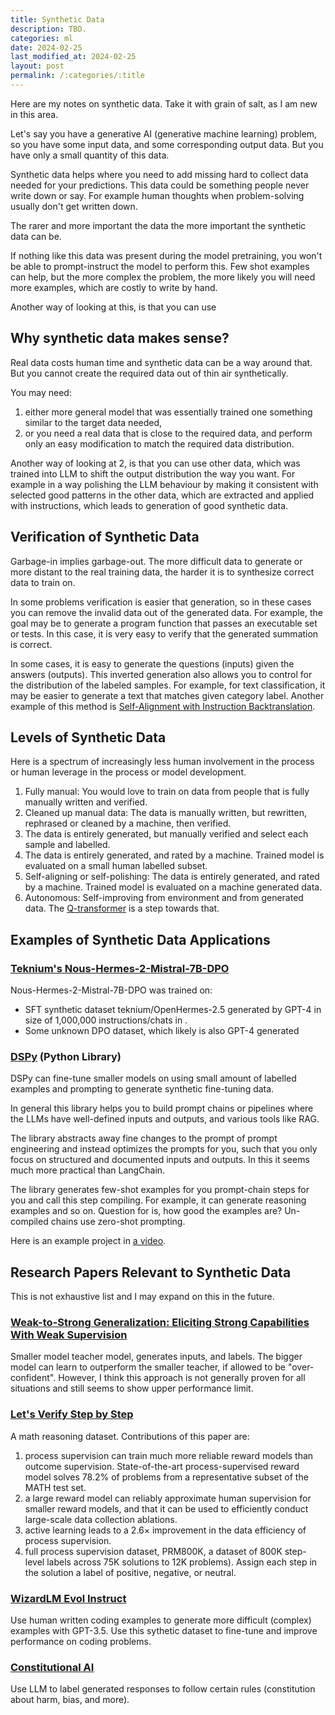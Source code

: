 ```yaml
---
title: Synthetic Data
description: TBD.
categories: ml
date: 2024-02-25
last_modified_at: 2024-02-25
layout: post
permalink: /:categories/:title
---
```


Here are my notes on synthetic data. Take it with grain of salt, as I am new in this area.

Let's say you have a generative AI (generative machine learning) problem, so you have some input data, and some corresponding output data.
But you have only a small quantity of this data.

Synthetic data helps where you need to add missing hard to collect data needed for your predictions.
This data could be something people never write down or say.
For example human thoughts when problem-solving usually don't get written down.

The rarer and more important the data the more important the synthetic data can be.

If nothing like this data was present during the model pretraining, you won't be able to prompt-instruct the model to perform this.
Few shot examples can help, but the more complex the problem, the more likely you will need more examples, which are costly to write by hand.

Another way of looking at this, is that you can use 

## Why synthetic data makes sense?
Real data costs human time and synthetic data can be a way around that.
But you cannot create the required data out of thin air synthetically.

You may need:
1. either more general model that was essentially trained one something similar to the target data needed,
2. or you need a real data that is close to the required data, and perform only an easy modification to match the required data distribution.

Another way of looking at 2, is that you can use other data, which was trained into LLM to shift the output distribution the way you want.
For example in a way polishing the LLM behaviour by making it consistent with selected good patterns in the other data,
which are extracted and applied with instructions, which leads to generation of good synthetic data.



## Verification of Synthetic Data
Garbage-in implies garbage-out.
The more difficult data to generate or more distant to the real training data, the harder it is to synthesize correct data to train on.

In some problems verification is easier that generation, so in these cases you can remove the invalid data out of the generated data.
For example, the goal may be to generate a program function that passes an executable set or tests.
In this case, it is very easy to verify that the generated summation is correct.

In some cases, it is easy to generate the questions (inputs) given the answers (outputs).
This inverted generation also allows you to control for the distribution of the labeled samples.
For example, for text classification, it may be easier to generate a text that matches given category label.
Another example of this method is [Self-Alignment with Instruction Backtranslation](https://arxiv.org/abs/2308.06259).


## Levels of Synthetic Data
Here is a spectrum of increasingly less human involvement in the process or human leverage in the process or model development.

1. Fully manual: You would love to train on data from people that is fully manually written and verified.
2. Cleaned up manual data: The data is manually written, but rewritten, rephrased or cleaned by a machine, then verified.  
3. The data is entirely generated, but manually verified and select each sample and labelled.
4. The data is entirely generated, and rated by a machine. Trained model is evaluated on a small human labelled subset.
5. Self-aligning or self-polishing: The data is entirely generated, and rated by a machine. Trained model is evaluated on a machine generated data.
6. Autonomous: Self-improving from environment and from generated data. The [Q-transformer](/ml/Bellman-Update-and-Synthetic-Data-in-Q-Transformer) is a step towards that.


## Examples of Synthetic Data Applications

### [Teknium's Nous-Hermes-2-Mistral-7B-DPO](https://huggingface.co/NousResearch/Nous-Hermes-2-Mistral-7B-DPO)

Nous-Hermes-2-Mistral-7B-DPO was trained on:
- SFT synthetic dataset teknium/OpenHermes-2.5 generated by GPT-4 in size of 1,000,000 instructions/chats in .
- Some unknown DPO dataset, which likely is also GPT-4 generated


### [DSPy](https://github.com/stanfordnlp/dspy?tab=readme-ov-file) (Python Library)
DSPy can fine-tune smaller models on using small amount of labelled examples and prompting to generate synthetic fine-tuning data.

In general this library helps you to build prompt chains or pipelines where the LLMs have well-defined inputs and outputs, and various tools like RAG. 

The library abstracts away fine changes to the prompt of prompt engineering and instead optimizes the prompts for you, such that you only focus on structured and documented inputs and outputs.
In this it seems much more practical than LangChain.

The library generates few-shot examples for you prompt-chain steps for you and call this step compiling.
For example, it can generate reasoning examples and so on.
Question for is, how good the examples are?
Un-compiled chains use zero-shot prompting.

Here is an example project in [a video](https://www.youtube.com/watch?v=41EfOY0Ldkc). 


## Research Papers Relevant to Synthetic Data
This is not exhaustive list and I may expand on this in the future.

### [Weak-to-Strong Generalization: Eliciting Strong Capabilities With Weak Supervision](https://arxiv.org/html/2312.09390v1)
Smaller model teacher model, generates inputs, and labels.
The bigger model can learn to outperform the smaller teacher, if allowed to be "over-confident".
However, I think this approach is not generally proven for all situations and still seems to show upper performance limit.

### [Let's Verify Step by Step](https://arxiv.org/abs/2305.20050)
A math reasoning dataset.
Contributions of this paper are: 

1. process supervision can train much more reliable reward models than outcome supervision. State-of-the-art process-supervised reward model solves 78.2% of problems from a representative subset of the MATH test set.
2. a large reward model can reliably approximate human supervision for smaller reward models, and that it can be used to efficiently conduct large-scale data collection ablations.
3. active learning leads to a 2.6× improvement in the data efficiency of process supervision.
4. full process supervision dataset, PRM800K, a dataset of 800K step-level labels across 75K solutions to 12K problems). Assign each step in the solution a label of positive, negative, or neutral.


### [WizardLM Evol Instruct](https://github.com/nlpxucan/WizardLM)
Use human written coding examples to generate more difficult (complex) examples with GPT-3.5.
Use this sythetic dataset to fine-tune and improve performance on coding problems.


### [Constitutional AI](https://arxiv.org/abs/2212.08073)
Use LLM to label generated responses to follow certain rules (constitution about harm, bias, and more).